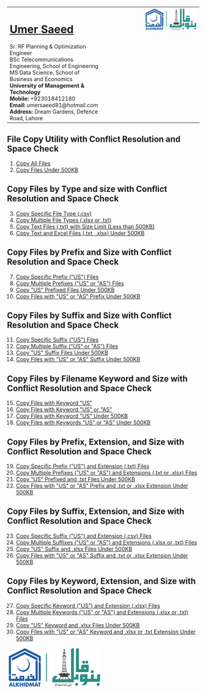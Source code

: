 <table style="border-collapse: collapse;">
  <tr>
    <td style="vertical-align: top;">
      <h1><a href="https://www.linkedin.com/in/engumersaeed/">Umer Saeed</a></h1>
      Sr. RF Planning & Optimization Engineer<br>
      BSc Telecommunications Engineering, School of Engineering<br>
      MS Data Science, School of Business and Economics<br>
      <strong>University of Management & Technology</strong><br>
      <strong>Mobile:</strong> +923018412180<br>
      <strong>Email:</strong> umersaeed81@hotmail.com<br>
      <strong>Address:</strong> Dream Gardens, Defence Road, Lahore<br>
    </td>
    <td style="vertical-align: top; padding-left: 100px;">
      <img src="https://github.com/Umersaeed81/File_Management_Operations/blob/main/log/banoqabil.png?raw=true" alt="Bano Qabil Logo" width="500"/>
    </td>
  </tr>
</table>

## File Copy Utility with Conflict Resolution and Space Check

1. [Copy All Files](https://github.com/Umersaeed81/File_Management_Operations/blob/main/log/File_Copy_Operation/copy_recursive%3DTrue_Examples/Example_01.md)
2. [Copy Files Under 500KB](https://github.com/Umersaeed81/File_Management_Operations/blob/main/log/File_Copy_Operation/copy_recursive%3DTrue_Examples/Example_02.md)

## Copy Files by Type and size with Conflict Resolution and Space Check

3. [Copy Specific File Type (.csv)](https://github.com/Umersaeed81/File_Management_Operations/blob/main/log/File_Copy_Operation/copy_recursive%3DTrue_Examples/Example_03.md)
4. [Copy Multiple File Types (.xlsx or .txt)](https://github.com/Umersaeed81/File_Management_Operations/blob/main/log/File_Copy_Operation/copy_recursive%3DTrue_Examples/Example_04.md)
5. [Copy Text Files (.txt) with Size Limit (Less than 500KB)](https://github.com/Umersaeed81/File_Management_Operations/blob/main/log/File_Copy_Operation/copy_recursive%3DTrue_Examples/Example_05.md)
6. [Copy Text and Excel Files (.txt, .xlsx) Under 500KB](https://github.com/Umersaeed81/File_Management_Operations/blob/main/log/File_Copy_Operation/copy_recursive%3DTrue_Examples/Example_06.md)




## Copy Files by Prefix and Size with Conflict Resolution and Space Check

7. [Copy Specific Prefix ("US") Files](https://github.com/Umersaeed81/File_Management_Operations/blob/main/log/File_Copy_Operation/copy_recursive%3DTrue_Examples/Example_07.md)
8. [Copy Multiple Prefixes ("US" or "AS") Files](https://github.com/Umersaeed81/File_Management_Operations/blob/main/log/File_Copy_Operation/copy_recursive%3DTrue_Examples/Example_08.md)
9. [Copy "US" Prefixed Files Under 500KB](https://github.com/Umersaeed81/File_Management_Operations/blob/main/log/File_Copy_Operation/copy_recursive%3DTrue_Examples/Example_09.md)
10. [Copy Files with "US" or "AS" Prefix Under 500KB](https://github.com/Umersaeed81/File_Management_Operations/blob/main/log/File_Copy_Operation/copy_recursive%3DTrue_Examples/Example_10.md)

## Copy Files by Suffix and Size with Conflict Resolution and Space Check
11. [Copy Specific Suffix ("US") Files](https://github.com/Umersaeed81/File_Management_Operations/blob/main/log/File_Copy_Operation/copy_recursive%3DTrue_Examples/Example_11.md)
12. [Copy Multiple Suffix ("US" or "AS") Files](https://github.com/Umersaeed81/File_Management_Operations/blob/main/log/File_Copy_Operation/copy_recursive%3DTrue_Examples/Example_12.md)
13. [Copy "US" Suffix Files Under 500KB](https://github.com/Umersaeed81/File_Management_Operations/blob/main/log/File_Copy_Operation/copy_recursive%3DTrue_Examples/Example_13.md)
14. [Copy Files with "US" or "AS" Suffix Under 500KB](https://github.com/Umersaeed81/File_Management_Operations/blob/main/log/File_Copy_Operation/copy_recursive%3DTrue_Examples/Example_14.md)





## Copy Files by Filename Keyword and Size with Conflict Resolution and Space Check
15. [Copy Files with Keyword "US"](https://github.com/Umersaeed81/File_Management_Operations/blob/main/log/File_Copy_Operation/copy_recursive%3DTrue_Examples/Example_15.md)
16. [Copy Files with Keyword "US" or "AS"](https://github.com/Umersaeed81/File_Management_Operations/blob/main/log/File_Copy_Operation/copy_recursive%3DTrue_Examples/Example_16.md)
17. [Copy Files with Keyword "US" Under 500KB](https://github.com/Umersaeed81/File_Management_Operations/blob/main/log/File_Copy_Operation/copy_recursive%3DTrue_Examples/Example_17.md)
18. [Copy Files with Keywords "US" or "AS" Under 500KB](https://github.com/Umersaeed81/File_Management_Operations/blob/main/log/File_Copy_Operation/copy_recursive%3DTrue_Examples/Example_18.md)





## Copy Files by Prefix, Extension, and Size with Conflict Resolution and Space Check
19. [Copy Specific Prefix ("US") and Extension (.txt) Files](https://github.com/Umersaeed81/File_Management_Operations/blob/main/log/File_Copy_Operation/copy_recursive%3DTrue_Examples/Example_19.md)
20. [Copy Multiple Prefixes ("US" or "AS") and Extensions (.txt or .xlsx) Files](https://github.com/Umersaeed81/File_Management_Operations/blob/main/log/File_Copy_Operation/copy_recursive%3DTrue_Examples/Example_20.md)
21. [Copy "US" Prefixed and .txt Files Under 500KB](https://github.com/Umersaeed81/File_Management_Operations/blob/main/log/File_Copy_Operation/copy_recursive%3DTrue_Examples/Example_21.md)
22. [Copy Files with "US" or "AS" Prefix and .txt or .xlsx Extension Under 500KB](https://github.com/Umersaeed81/File_Management_Operations/blob/main/log/File_Copy_Operation/copy_recursive%3DTrue_Examples/Example_22.md)



## Copy Files by Suffix, Extension, and Size with Conflict Resolution and Space Check
23. [Copy Specific Suffix ("US") and Extension (.csv) Files](https://github.com/Umersaeed81/File_Management_Operations/blob/main/log/File_Copy_Operation/copy_recursive%3DTrue_Examples/Example_23.md)
24. [Copy Multiple Suffixes ("US" or "AS") and Extensions (.xlsx or .txt) Files](https://github.com/Umersaeed81/File_Management_Operations/blob/main/log/File_Copy_Operation/copy_recursive%3DTrue_Examples/Example_24.md)
25. [Copy "US" Suffix and .xlsx Files Under 500KB](https://github.com/Umersaeed81/File_Management_Operations/blob/main/log/File_Copy_Operation/copy_recursive%3DTrue_Examples/Example_25.md)
26. [Copy Files with "US" or "AS" Suffix and .txt or .xlsx Extension Under 500KB](https://github.com/Umersaeed81/File_Management_Operations/blob/main/log/File_Copy_Operation/copy_recursive%3DTrue_Examples/Example_26.md)



## Copy Files by Keyword, Extension, and Size with Conflict Resolution and Space Check
27. [Copy Specific Keyword ("US") and Extension (.xlsx) Files](https://github.com/Umersaeed81/File_Management_Operations/blob/main/log/File_Copy_Operation/copy_recursive%3DTrue_Examples/Example_27.md)
28. [Copy Multiple Keywords ("US" or "AS") and Extensions (.xlsx or .txt) Files](https://github.com/Umersaeed81/File_Management_Operations/blob/main/log/File_Copy_Operation/copy_recursive%3DTrue_Examples/Example_28.md)
29. [Copy "US" Keyword and .xlsx Files Under 500KB](https://github.com/Umersaeed81/File_Management_Operations/blob/main/log/File_Copy_Operation/copy_recursive%3DTrue_Examples/Example_29.md)
30. [Copy Files with "US" or "AS" Keyword and .xlsx or .txt Extension Under 500KB](https://github.com/Umersaeed81/File_Management_Operations/blob/main/log/File_Copy_Operation/copy_recursive%3DTrue_Examples/Example_30.md)

![](https://github.com/Umersaeed81/File_Management_Operations/blob/main/log/banoqabil.png?raw=true)
